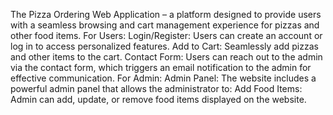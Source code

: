 The Pizza Ordering Web Application – a platform designed to provide users with a seamless browsing and cart management experience for pizzas and other food items.
For Users:
Login/Register: Users can create an account or log in to access personalized features.
Add to Cart: Seamlessly add pizzas and other items to the cart.
Contact Form: Users can reach out to the admin via the contact form, which triggers an email notification to the admin for effective communication.
For Admin:
Admin Panel:
The website includes a powerful admin panel that allows the administrator to:
Add Food Items: Admin can add, update, or remove food items displayed on the website.
